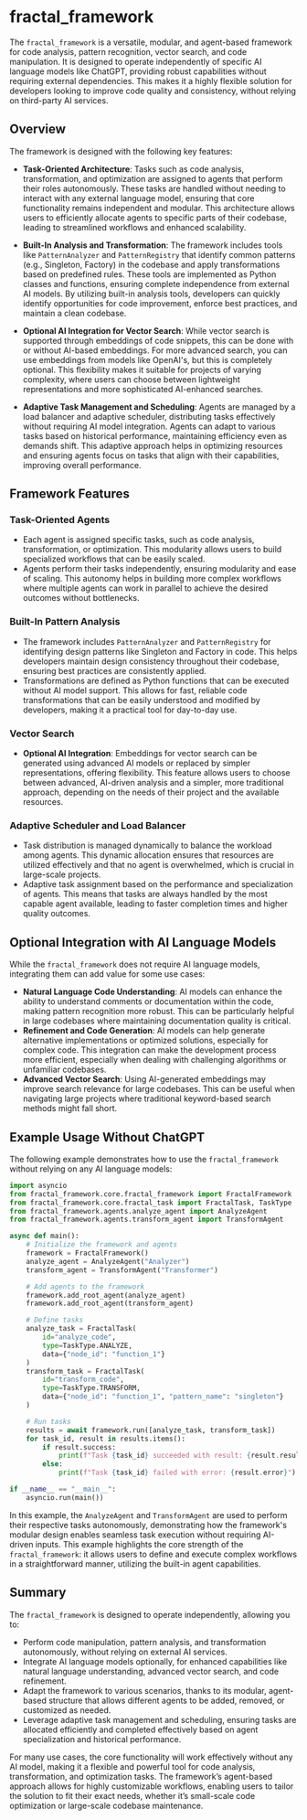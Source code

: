 # fractal_framework

The `fractal_framework` is a versatile, modular, and agent-based framework for code analysis, pattern recognition, vector search, and code manipulation. It is designed to operate independently of specific AI language models like ChatGPT, providing robust capabilities without requiring external dependencies. This makes it a highly flexible solution for developers looking to improve code quality and consistency, without relying on third-party AI services.

## Overview

The framework is designed with the following key features:

- **Task-Oriented Architecture**: Tasks such as code analysis, transformation, and optimization are assigned to agents that perform their roles autonomously. These tasks are handled without needing to interact with any external language model, ensuring that core functionality remains independent and modular. This architecture allows users to efficiently allocate agents to specific parts of their codebase, leading to streamlined workflows and enhanced scalability.

- **Built-In Analysis and Transformation**: The framework includes tools like `PatternAnalyzer` and `PatternRegistry` that identify common patterns (e.g., Singleton, Factory) in the codebase and apply transformations based on predefined rules. These tools are implemented as Python classes and functions, ensuring complete independence from external AI models. By utilizing built-in analysis tools, developers can quickly identify opportunities for code improvement, enforce best practices, and maintain a clean codebase.

- **Optional AI Integration for Vector Search**: While vector search is supported through embeddings of code snippets, this can be done with or without AI-based embeddings. For more advanced search, you can use embeddings from models like OpenAI's, but this is completely optional. This flexibility makes it suitable for projects of varying complexity, where users can choose between lightweight representations and more sophisticated AI-enhanced searches.

- **Adaptive Task Management and Scheduling**: Agents are managed by a load balancer and adaptive scheduler, distributing tasks effectively without requiring AI model integration. Agents can adapt to various tasks based on historical performance, maintaining efficiency even as demands shift. This adaptive approach helps in optimizing resources and ensuring agents focus on tasks that align with their capabilities, improving overall performance.

## Framework Features

### Task-Oriented Agents

- Each agent is assigned specific tasks, such as code analysis, transformation, or optimization. This modularity allows users to build specialized workflows that can be easily scaled.
- Agents perform their tasks independently, ensuring modularity and ease of scaling. This autonomy helps in building more complex workflows where multiple agents can work in parallel to achieve the desired outcomes without bottlenecks.

### Built-In Pattern Analysis

- The framework includes `PatternAnalyzer` and `PatternRegistry` for identifying design patterns like Singleton and Factory in code. This helps developers maintain design consistency throughout their codebase, ensuring best practices are consistently applied.
- Transformations are defined as Python functions that can be executed without AI model support. This allows for fast, reliable code transformations that can be easily understood and modified by developers, making it a practical tool for day-to-day use.

### Vector Search

- **Optional AI Integration**: Embeddings for vector search can be generated using advanced AI models or replaced by simpler representations, offering flexibility. This feature allows users to choose between advanced, AI-driven analysis and a simpler, more traditional approach, depending on the needs of their project and the available resources.

### Adaptive Scheduler and Load Balancer

- Task distribution is managed dynamically to balance the workload among agents. This dynamic allocation ensures that resources are utilized effectively and that no agent is overwhelmed, which is crucial in large-scale projects.
- Adaptive task assignment based on the performance and specialization of agents. This means that tasks are always handled by the most capable agent available, leading to faster completion times and higher quality outcomes.

## Optional Integration with AI Language Models

While the `fractal_framework` does not require AI language models, integrating them can add value for some use cases:

- **Natural Language Code Understanding**: AI models can enhance the ability to understand comments or documentation within the code, making pattern recognition more robust. This can be particularly helpful in large codebases where maintaining documentation quality is critical.
- **Refinement and Code Generation**: AI models can help generate alternative implementations or optimized solutions, especially for complex code. This integration can make the development process more efficient, especially when dealing with challenging algorithms or unfamiliar codebases.
- **Advanced Vector Search**: Using AI-generated embeddings may improve search relevance for large codebases. This can be useful when navigating large projects where traditional keyword-based search methods might fall short.

## Example Usage Without ChatGPT

The following example demonstrates how to use the `fractal_framework` without relying on any AI language models:

```python
import asyncio
from fractal_framework.core.fractal_framework import FractalFramework
from fractal_framework.core.fractal_task import FractalTask, TaskType
from fractal_framework.agents.analyze_agent import AnalyzeAgent
from fractal_framework.agents.transform_agent import TransformAgent

async def main():
    # Initialize the framework and agents
    framework = FractalFramework()
    analyze_agent = AnalyzeAgent("Analyzer")
    transform_agent = TransformAgent("Transformer")

    # Add agents to the framework
    framework.add_root_agent(analyze_agent)
    framework.add_root_agent(transform_agent)

    # Define tasks
    analyze_task = FractalTask(
        id="analyze_code",
        type=TaskType.ANALYZE,
        data={"node_id": "function_1"}
    )
    transform_task = FractalTask(
        id="transform_code",
        type=TaskType.TRANSFORM,
        data={"node_id": "function_1", "pattern_name": "singleton"}
    )

    # Run tasks
    results = await framework.run([analyze_task, transform_task])
    for task_id, result in results.items():
        if result.success:
            print(f"Task {task_id} succeeded with result: {result.result}")
        else:
            print(f"Task {task_id} failed with error: {result.error}")

if __name__ == "__main__":
    asyncio.run(main())
```

In this example, the `AnalyzeAgent` and `TransformAgent` are used to perform their respective tasks autonomously, demonstrating how the framework's modular design enables seamless task execution without requiring AI-driven inputs. This example highlights the core strength of the `fractal_framework`: it allows users to define and execute complex workflows in a straightforward manner, utilizing the built-in agent capabilities.

## Summary

The `fractal_framework` is designed to operate independently, allowing you to:

- Perform code manipulation, pattern analysis, and transformation autonomously, without relying on external AI services.
- Integrate AI language models optionally, for enhanced capabilities like natural language understanding, advanced vector search, and code refinement.
- Adapt the framework to various scenarios, thanks to its modular, agent-based structure that allows different agents to be added, removed, or customized as needed.
- Leverage adaptive task management and scheduling, ensuring tasks are allocated efficiently and completed effectively based on agent specialization and historical performance.

For many use cases, the core functionality will work effectively without any AI model, making it a flexible and powerful tool for code analysis, transformation, and optimization tasks. The framework’s agent-based approach allows for highly customizable workflows, enabling users to tailor the solution to fit their exact needs, whether it’s small-scale code optimization or large-scale codebase maintenance.
